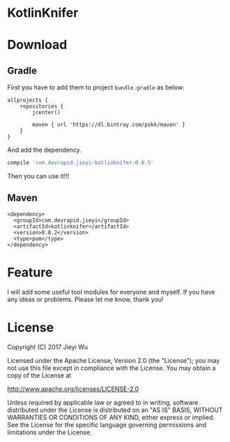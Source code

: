 # KotlinKnifer

# Download

## Gradle

First you have to add them to project `bundle.gradle` as below:

```
allprojects {
    repositories {
        jcenter()

        maven { url 'https://dl.bintray.com/pokk/maven' }
    }
}
```

And add the dependency.


```gradle
compile 'com.devrapid.jieyi:kotlinknifer:0.0.5'
```

Then you can use it!!!

## Maven

```maven
<dependency>
  <groupId>com.devrapid.jieyi</groupId>
  <artifactId>kotlinknifer</artifactId>
  <version>0.0.2</version>
  <type>pom</type>
</dependency>
```

# Feature

I will add some useful tool modules for everyone and myself. If you have any
ideas or problems. Please let me know, thank you!

# License

Copyright (C) 2017 Jieyi Wu

Licensed under the Apache License, Version 2.0 (the "License");
you may not use this file except in compliance with the License.
You may obtain a copy of the License at

   http://www.apache.org/licenses/LICENSE-2.0

Unless required by applicable law or agreed to in writing, software
distributed under the License is distributed on an "AS IS" BASIS,
WITHOUT WARRANTIES OR CONDITIONS OF ANY KIND, either express or implied.
See the License for the specific language governing permissions and
limitations under the License.
